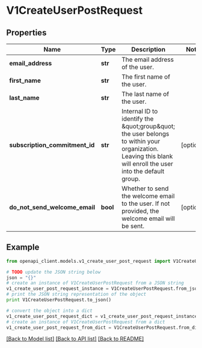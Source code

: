 # V1CreateUserPostRequest


## Properties
Name | Type | Description | Notes
------------ | ------------- | ------------- | -------------
**email_address** | **str** | The email address of the user. | 
**first_name** | **str** | The first name of the user. | 
**last_name** | **str** | The last name of the user. | 
**subscription_commitment_id** | **str** | Internal ID to identify the \&quot;group\&quot; the user belongs to within your organization. Leaving this blank will enroll the user into the default group. | [optional] 
**do_not_send_welcome_email** | **bool** | Whether to send the welcome email to the user. If not provided, the welcome email will be sent. | [optional] 

## Example

```python
from openapi_client.models.v1_create_user_post_request import V1CreateUserPostRequest

# TODO update the JSON string below
json = "{}"
# create an instance of V1CreateUserPostRequest from a JSON string
v1_create_user_post_request_instance = V1CreateUserPostRequest.from_json(json)
# print the JSON string representation of the object
print V1CreateUserPostRequest.to_json()

# convert the object into a dict
v1_create_user_post_request_dict = v1_create_user_post_request_instance.to_dict()
# create an instance of V1CreateUserPostRequest from a dict
v1_create_user_post_request_from_dict = V1CreateUserPostRequest.from_dict(v1_create_user_post_request_dict)
```
[[Back to Model list]](../README.md#documentation-for-models) [[Back to API list]](../README.md#documentation-for-api-endpoints) [[Back to README]](../README.md)


